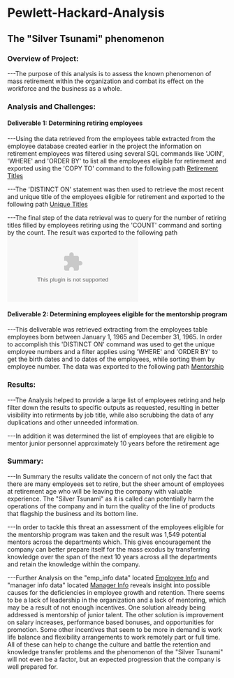 # Pewlett-Hackard-Analysis
## The "Silver Tsunami" phenomenon
### Overview of Project:
---The purpose of this analysis is to assess the known phenomenon of mass retirement within the organization and combat its effect on the workforce and the business as a whole.
### Analysis and Challenges:
#### Deliverable 1: Determining retiring employees
---Using the data retrieved from the employees table extracted from the employee database created earlier in the project the information on retirement employees was filtered using several SQL commands like 'JOIN', 'WHERE' and 'ORDER BY' to list all the employees eligible for retirement and exported using the 'COPY TO' command to the following path [Retirement Titles](https://github.com/jobloom79/Pewlett-Hackard-Analysis/blob/main/Data/retirement_titles.csv)

---The 'DISTINCT ON' statement was then used to retrieve the most recent and unique title of the employees eligible for retirement and exported to the following path [Unique Titles](https://github.com/jobloom79/Pewlett-Hackard-Analysis/blob/main/Data/unique_titles.csv)

---The final step of the data retrieval was to query for the number of retiring titles filled by employees retiring using the 'COUNT' command and sorting by the count. The result was exported to the following path ![Retiring Titles](https://github.com/jobloom79/Pewlett-Hackard-Analysis/blob/main/Data/retiring_titles.csv)
#### Deliverable 2: Determining employees eligible for the mentorship program
---This deliverable was retrieved extracting from the employees table employees born between January 1, 1965 and December 31, 1965. In order to accomplish this 'DISTINCT ON' command was used to get the unique employee numbers and a filter applies using 'WHERE' and 'ORDER BY' to get the birth dates and to dates of the employees, while sorting them by employee number. The data was exported to the following path  [Mentorship](https://github.com/jobloom79/Pewlett-Hackard-Analysis/blob/main/Data/mentorship_eligibilty.csv)
### Results:
---The Analysis helped to provide a large list of employees retiring and help filter down the results to specific outputs as requested, resulting in better visibility into retirments by job title, while also scrubbing the data of any duplications and other unneeded information.

---In addition it was determined the list of employees that are eligible to mentor junior personnel approximately 10 years before the retirement age
### Summary: 
---In Summary the results validate the concern of not only the fact that there are many employees set to retire, but the sheer amount of employees at retirement age who will be leaving the company with valuable experience. The "Silver Tsunami" as it is called can potentially harm the operations of the company and in turn the quality of the line of products that flagship the business and its bottom line.

---In order to tackle this threat an assessment of the employees eligible for the mentorship program was taken and the result was 1,549 potential mentors across the departments which. This gives encouragement the company can better prepare itself for the mass exodus by transferring knowledge over the span of the next 10 years across all the departments and retain the knowledge within the company.

---Further Analysis on the "emp_info data" located [Employee Info](https://github.com/jobloom79/Pewlett-Hackard-Analysis/blob/main/Data/emp_info.csv) and "manager info data" located [Manager Info](https://github.com/jobloom79/Pewlett-Hackard-Analysis/blob/main/Data/manager_info.csv) reveals insight into possible causes for the deficiencies in employee growth and retention. There seems to be a lack of leadership in the organization and a lack of mentoring, which may be a result of not enough incentives. One solution already being addressed is mentorship of junior talent. The other solution is improvement on salary increases, performance based bonuses, and opportunities for promotion. Some other incentives that seem to be more in demand is work life balance and flexibility arrangements to work remotely part or full time. All of these can help to change the culture and battle the retention and knowledge transfer problems and the phenomenon of the "Silver Tsunami" will not even be a factor, but an expected progression that the company is well prepared for.